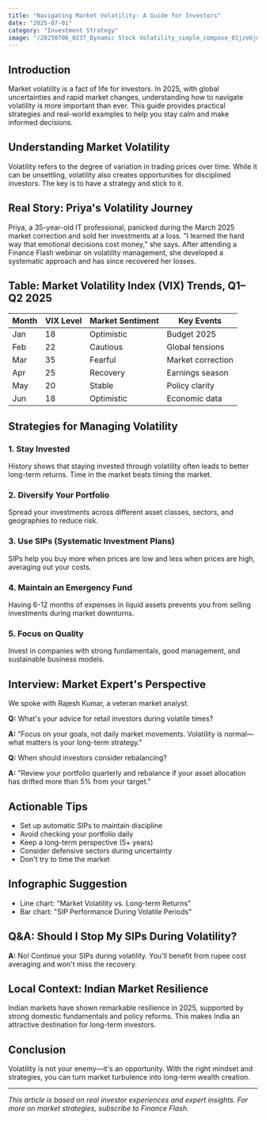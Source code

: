 ```yaml
---
title: "Navigating Market Volatility: A Guide for Investors"
date: "2025-07-01"
category: "Investment Strategy"
image: "/20250706_0237_Dynamic Stock Volatility_simple_compose_01jze6jd6we2d9jfc5xzcfk5a4.png"
---
```


## Introduction

Market volatility is a fact of life for investors. In 2025, with global uncertainties and rapid market changes, understanding how to navigate volatility is more important than ever. This guide provides practical strategies and real-world examples to help you stay calm and make informed decisions.

## Understanding Market Volatility

Volatility refers to the degree of variation in trading prices over time. While it can be unsettling, volatility also creates opportunities for disciplined investors. The key is to have a strategy and stick to it.

## Real Story: Priya's Volatility Journey

Priya, a 35-year-old IT professional, panicked during the March 2025 market correction and sold her investments at a loss. "I learned the hard way that emotional decisions cost money," she says. After attending a Finance Flash webinar on volatility management, she developed a systematic approach and has since recovered her losses.

## Table: Market Volatility Index (VIX) Trends, Q1–Q2 2025

| Month | VIX Level | Market Sentiment | Key Events |
|-------|-----------|------------------|------------|
| Jan   | 18        | Optimistic       | Budget 2025 |
| Feb   | 22        | Cautious         | Global tensions |
| Mar   | 35        | Fearful          | Market correction |
| Apr   | 25        | Recovery         | Earnings season |
| May   | 20        | Stable           | Policy clarity |
| Jun   | 18        | Optimistic       | Economic data |

## Strategies for Managing Volatility

### 1. Stay Invested
History shows that staying invested through volatility often leads to better long-term returns. Time in the market beats timing the market.

### 2. Diversify Your Portfolio
Spread your investments across different asset classes, sectors, and geographies to reduce risk.

### 3. Use SIPs (Systematic Investment Plans)
SIPs help you buy more when prices are low and less when prices are high, averaging out your costs.

### 4. Maintain an Emergency Fund
Having 6-12 months of expenses in liquid assets prevents you from selling investments during market downturns.

### 5. Focus on Quality
Invest in companies with strong fundamentals, good management, and sustainable business models.

## Interview: Market Expert's Perspective

We spoke with Rajesh Kumar, a veteran market analyst.

**Q:** What's your advice for retail investors during volatile times?

**A:** "Focus on your goals, not daily market movements. Volatility is normal—what matters is your long-term strategy."

**Q:** When should investors consider rebalancing?

**A:** "Review your portfolio quarterly and rebalance if your asset allocation has drifted more than 5% from your target."

## Actionable Tips

- Set up automatic SIPs to maintain discipline
- Avoid checking your portfolio daily
- Keep a long-term perspective (5+ years)
- Consider defensive sectors during uncertainty
- Don't try to time the market

## Infographic Suggestion

- Line chart: "Market Volatility vs. Long-term Returns"
- Bar chart: "SIP Performance During Volatile Periods"

## Q&A: Should I Stop My SIPs During Volatility?

**A:** No! Continue your SIPs during volatility. You'll benefit from rupee cost averaging and won't miss the recovery.

## Local Context: Indian Market Resilience

Indian markets have shown remarkable resilience in 2025, supported by strong domestic fundamentals and policy reforms. This makes India an attractive destination for long-term investors.

## Conclusion

Volatility is not your enemy—it's an opportunity. With the right mindset and strategies, you can turn market turbulence into long-term wealth creation.

---

*This article is based on real investor experiences and expert insights. For more on market strategies, subscribe to Finance Flash.*
